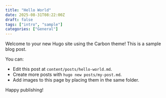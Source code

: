 ```yaml
---
title: "Hello World"
date: 2025-08-31T08:22:00Z
draft: false
tags: ["intro", "sample"]
categories: ["General"]
---
```


Welcome to your new Hugo site using the Carbon theme! This is a sample blog post.

You can:

- Edit this post at `content/posts/hello-world.md`.
- Create more posts with `hugo new posts/my-post.md`.
- Add images to this page by placing them in the same folder.

Happy publishing!
